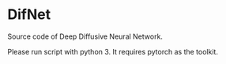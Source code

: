 # DifNet

Source code of Deep Diffusive Neural Network.

Please run script with python 3. It requires pytorch as the toolkit.


